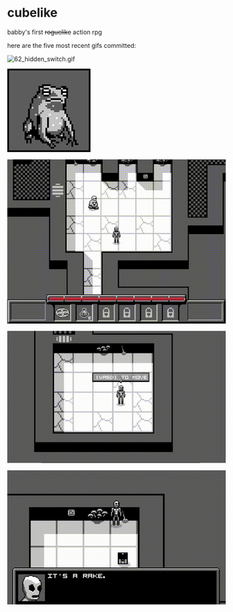 # cubelike
babby's first ~~roguelike~~ action rpg 

here are the five most recent gifs committed:

![62_hidden_switch.gif](gifs/62_hidden_switch.gif?raw=true "62_hidden_switch")

![61_frog_boss.gif](gifs/61_frog_boss.gif?raw=true "61_frog_boss")

![60_cutscenes.gif](gifs/60_cutscenes.gif?raw=true "60_cutscenes")

![59_intro_building.gif](gifs/59_intro_building.gif?raw=true "59_intro_building")

![58_decoration_flavor_text.gif](gifs/58_decoration_flavor_text.gif?raw=true "58_decoration_flavor_text")

